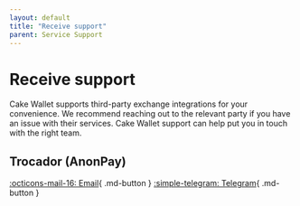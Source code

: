 ```yaml
---
layout: default
title: "Receive support"
parent: Service Support
---
```


# Receive support

Cake Wallet supports third-party exchange integrations for your convenience. We recommend reaching out to the relevant party if you have an issue with their services. Cake Wallet support can help put you in touch with the right team.

## Trocador (AnonPay)

[:octicons-mail-16: Email](mailto:mail@trocador.app){ .md-button }
[:simple-telegram: Telegram](https://t.me/TrocadorApp){ .md-button }
